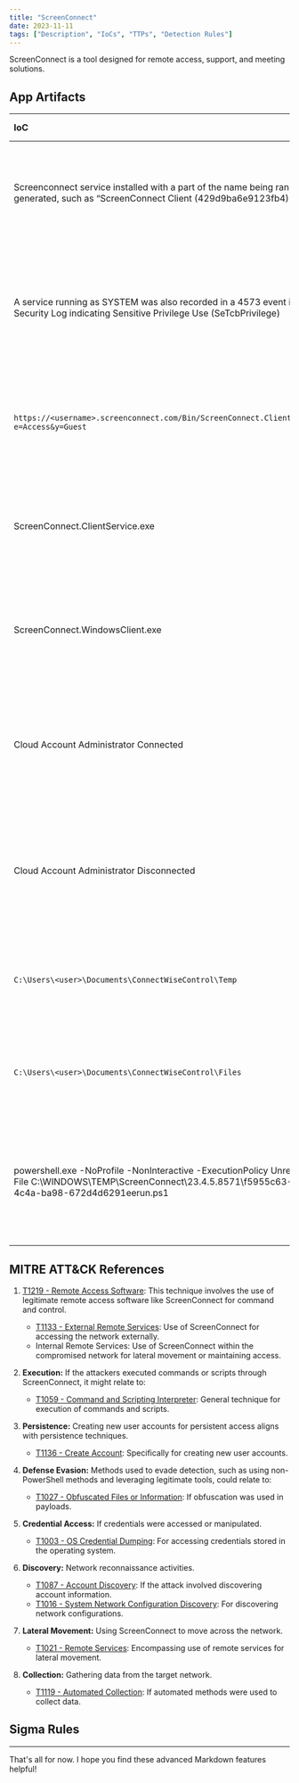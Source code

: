 ```yaml
---
title: "ScreenConnect"
date: 2023-11-11
tags: ["Description", "IoCs", "TTPs", "Detection Rules"]
---
```


ScreenConnect is a tool designed for remote access, support, and meeting solutions. 

## App Artifacts

|IoC | Observations | DFIR Relevance |
|:---|:---:|:---|
| Screenconnect service installed with a part of the name being randomly generated, such as “ScreenConnect Client (429d9ba6e9123fb4)” | source=system.evtx EventCode=7045<br>Message = "ScreenConnect Client (\*)" | Indicates potential unauthorized remote access software installation, often a sign of compromise or insider threat. |
| A service running as SYSTEM was also recorded in a 4573 event in the Security Log indicating Sensitive Privilege Use (SeTcbPrivilege) | source=system.evtx EventCode=4573<br>Message = "ScreenConnect" AND Message = "SeTcbPrivilege" | Reflects elevated privileges being used, potentially for malicious purposes, requiring investigation of service behavior. |
| `https://<username>.screenconnect.com/Bin/ScreenConnect.ClientSetup.exe?e=Access&y=Guest` | Review EDR/Sysmon commandlines, DNS events, and/or, Proxy Logs for URLs with a pattern like:<br>http\*.screenconnect.com/<br>Bin/ScreenConnect\*.exe\* | Indicates downloading of remote access tools, which could be used for unauthorized access or data exfiltration. |
| ScreenConnect.ClientService.exe | Filename indicator useful for reviewing process execution events. | Signifies the execution of a ScreenConnect client service, essential to check for unauthorized remote control activities. |
| ScreenConnect.WindowsClient.exe | Filename indicator useful for reviewing process execution events. | Indicates running of ScreenConnect Windows client, important to verify for unsanctioned remote access. |
| Cloud Account Administrator Connected | source=Application.evtx<br>EventCode=100<br>Source=ScreenConnect<br>Message="Cloud Account Administrator Connected" | Suggests remote access by a cloud account administrator, crucial for validating authorized access vs. account takeover. |
| Cloud Account Administrator Disconnected | source=Application.evtx<br>EventCode=101<br>Source=ScreenConnect<br>Message="Cloud Account Administrator Disconnected" | Indicates disconnection of a cloud account admin, necessary for tracking session durations and potential unauthorized activities. |
| `C:\Users\<user>\Documents\ConnectWiseControl\Temp` | Execution of any PE from this directory indicates it was likely provided by the ScreenConnect host. | Execution from this directory could indicate malicious use of legitimate software for unauthorized actions. |
| `C:\Users\<user>\Documents\ConnectWiseControl\Files` | source=Application.evtx<br>EventCode=201<br>Source=ScreenConnect<br>Message="transfer" | File transfers via ScreenConnect could point to data exfiltration or unauthorized file access. |
| powershell.exe -NoProfile -NonInteractive -ExecutionPolicy Unrestricted -File C:\WINDOWS\TEMP\ScreenConnect\23.4.5.8571\f5955c63-3955-4c4a-ba98-672d4d6291eerun.ps1 | Source=Microsoft-Windows-Powershell-Operational<br>EventID 4103<br>Message=\*ScreenConnect\*.ps1\* | Execution of PowerShell scripts related to ScreenConnect could indicate automation of malicious activities or unauthorized changes. |

## MITRE ATT&CK References

1. [T1219 - Remote Access Software](https://attack.mitre.org/techniques/T1219): This technique involves the use of legitimate remote access software like ScreenConnect for command and control.
    - [T1133 - External Remote Services](https://attack.mitre.org/techniques/T1133): Use of ScreenConnect for accessing the network externally.
    - Internal Remote Services: Use of ScreenConnect within the compromised network for lateral movement or maintaining access.

2. **Execution:** If the attackers executed commands or scripts through ScreenConnect, it might relate to:
    - [T1059 - Command and Scripting Interpreter](https://attack.mitre.org/techniques/T1059): General technique for execution of commands and scripts.

3. **Persistence:** Creating new user accounts for persistent access aligns with persistence techniques.
    - [T1136 - Create Account](https://attack.mitre.org/techniques/T1136): Specifically for creating new user accounts.

4. **Defense Evasion:** Methods used to evade detection, such as using non-PowerShell methods and leveraging legitimate tools, could relate to:
    - [T1027 - Obfuscated Files or Information](https://attack.mitre.org/techniques/T1027): If obfuscation was used in payloads.

5. **Credential Access:** If credentials were accessed or manipulated.
    - [T1003 - OS Credential Dumping](https://attack.mitre.org/techniques/T1003): For accessing credentials stored in the operating system.

6. **Discovery:** Network reconnaissance activities.
    - [T1087 - Account Discovery](https://attack.mitre.org/techniques/T1087): If the attack involved discovering account information.
    - [T1016 - System Network Configuration Discovery](https://attack.mitre.org/techniques/T1016): For discovering network configurations.

7. **Lateral Movement:** Using ScreenConnect to move across the network.
    - [T1021 - Remote Services](https://attack.mitre.org/techniques/T1021): Encompassing use of remote services for lateral movement.

8. **Collection:** Gathering data from the target network.
    - [T1119 - Automated Collection](https://attack.mitre.org/techniques/T1119): If automated methods were used to collect data.

## Sigma Rules



---

That's all for now. I hope you find these advanced Markdown features helpful!
